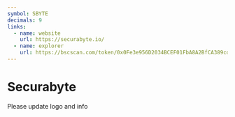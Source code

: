 ```yaml
---
symbol: SBYTE
decimals: 9
links:
  - name: website
    url: https://securabyte.io/
  - name: explorer
    url: https://bscscan.com/token/0x0Fe3e956D2034BCEF01FbA8A2BfCA389cdb72699
---
```


# Securabyte

Please update logo and info
